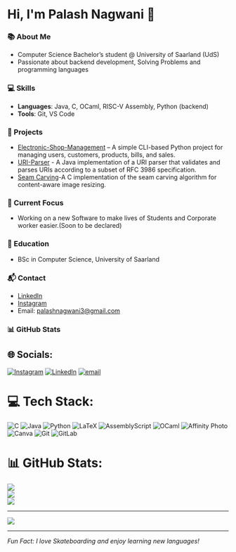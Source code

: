 
# Hi, I'm Palash Nagwani 👋

### 📚 About Me
- Computer Science Bachelor’s student @ University of Saarland (UdS)
- Passionate about backend development, Solving Problems and programming languages

### 💻 Skills
- **Languages**: Java, C, OCaml, RISC-V Assembly, Python (backend)
- **Tools**: Git, VS Code

### 🚀 Projects
- [Electronic-Shop-Management](https://github.com/palash2404/Electronic-shop-management/blob/main/README.md) – A simple CLI-based Python project for managing users, customers, products, bills, and sales.
- [URI-Parser](https://github.com/palash2404/URI-Parser.git) - A Java implementation of a URI parser that validates and parses URIs according to a subset of RFC 3986 specification.
- [Seam Carving](https://github.com/palash2404/Seam-Carving)-A C implementation of the seam carving algorithm for content-aware image resizing.

### 🎯 Current Focus
- Working on a new Software to make lives of Students and Corporate worker easier.(Soon to be declared)

### 🏫 Education
- BSc in Computer Science, University of Saarland

### 📬 Contact
- [LinkedIn](https://www.linkedin.com/in/palash-nagwani2404)
- [Instagram](https://www.instagram.com/palasssshhh)
- Email: palashnagwani3@gmail.com

### 📊 GitHub Stats

## 🌐 Socials:
[![Instagram](https://img.shields.io/badge/Instagram-%23E4405F.svg?logo=Instagram&logoColor=white)](https://instagram.com/https://www.instagram.com/palasssshhh/) [![LinkedIn](https://img.shields.io/badge/LinkedIn-%230077B5.svg?logo=linkedin&logoColor=white)](https://linkedin.com/in/www.linkedin.com/in/palash-nagwani2404) [![email](https://img.shields.io/badge/Email-D14836?logo=gmail&logoColor=white)](mailto:palashnagwani3@gmail.com) 

# 💻 Tech Stack:
![C](https://img.shields.io/badge/c-%2300599C.svg?style=for-the-badge&logo=c&logoColor=white) ![Java](https://img.shields.io/badge/java-%23ED8B00.svg?style=for-the-badge&logo=openjdk&logoColor=white) ![Python](https://img.shields.io/badge/python-3670A0?style=for-the-badge&logo=python&logoColor=ffdd54) ![LaTeX](https://img.shields.io/badge/latex-%23008080.svg?style=for-the-badge&logo=latex&logoColor=white) ![AssemblyScript](https://img.shields.io/badge/assembly%20script-%23000000.svg?style=for-the-badge&logo=assemblyscript&logoColor=white) ![OCaml](https://img.shields.io/badge/OCaml-%23E98407.svg?style=for-the-badge&logo=ocaml&logoColor=white) ![Affinity Photo](https://img.shields.io/badge/affinityphoto-%237E4DD2.svg?style=for-the-badge&logo=affinity-photo&logoColor=white) ![Canva](https://img.shields.io/badge/Canva-%2300C4CC.svg?style=for-the-badge&logo=Canva&logoColor=white) ![Git](https://img.shields.io/badge/git-%23F05033.svg?style=for-the-badge&logo=git&logoColor=white) ![GitLab](https://img.shields.io/badge/gitlab-%23181717.svg?style=for-the-badge&logo=gitlab&logoColor=white)
# 📊 GitHub Stats:
![](https://github-readme-stats.vercel.app/api?username=palash2404&theme=dark&hide_border=false&include_all_commits=false&count_private=false)<br/>
![](https://nirzak-streak-stats.vercel.app/?user=palash2404&theme=dark&hide_border=false)<br/>
![](https://github-readme-stats.vercel.app/api/top-langs/?username=palash2404&theme=dark&hide_border=false&include_all_commits=false&count_private=false&layout=compact)

---
[![](https://visitcount.itsvg.in/api?id=palash2404&icon=0&color=0)](https://visitcount.itsvg.in)

<!-- Proudly created with GPRM ( https://gprm.itsvg.in ) -->
---

*Fun Fact: I love Skateboarding and enjoy learning new languages!*
